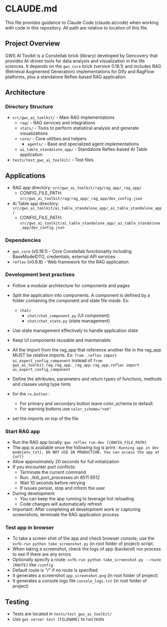 # CLAUDE.md

This file provides guidance to Claude Code (claude.ai/code) when working with code in this repository. All path are relative to location of this file.

## Project Overview

GWS AI Toolkit is a Constellab brick (library) developed by Gencovery that provides AI-driven tools for data analysis and visualization in the life sciences. It depends on the `gws_core` brick (version 0.16.1) and includes RAG (Retrieval Augmented Generation) implementations for Dify and RagFlow platforms, plus a standalone Reflex-based RAG application.

## Architecture

### Directory Structure
- `src/gws_ai_toolkit/` - Main RAG implementations
  - `rag/` - RAG services and integrations
  - `stats/` - Tools to perform statistical analysis and generate visualizations
  - `core/` - Core utilities and helpers
    - `agents/` - Base and specialized agent implementations
  - `ai_table_standalone_app/` - Standalone Reflex-based AI Table application
- `tests/test_gws_ai_toolkit/` - Test files


## Applications
- RAG app directory: `src/gws_ai_toolkit/rag/rag_app/_rag_app/`
  - CONFIG_FILE_PATH: `src/gws_ai_toolkit/rag/rag_app/_rag_app/dev_config.json`
- Ai Table app directory: `src/gws_ai_toolkit/ai_table_standalone_app/_ai_table_standalone_app/`
  - CONFIG_FILE_PATH: `src/gws_ai_toolkit/ai_table_standalone_app/_ai_table_standalone_app/dev_config.json`

### Dependencies
- `gws_core` (v0.16.1) - Core Constellab functionality including BaseModelDTO, credentials, external API services
- `reflex` (v0.8.8) - Web framework for the RAG application

### Development best practises
- Follow a modular architecture for components and pages
- Split the application into components. A component is defined by a folder containing the component and state file inside. Ex:
  - `chat/`
    - `chat/chat_component.py` (UI component)
    - `chat/chat_state.py` (state management)
- Use state management effectively to handle application state
- Keep UI components reusable and maintainable
- All the import from the rag_app that reference another file in the rag_app MUST be relative imports. Ex: `from .reflex import ai_expert_config_component` instead of `from gws_ai_toolkit.rag.rag_app._rag_app.rag_app.reflex import ai_expert_config_component`
- Define the attributes, parameters and return types of functions, methods and classes using type hints
- for the `rx.button` :
  - For primary and secondary button leave color_scheme to default.
  - For warning buttons use `color_scheme="red"`


- set the imports on top of the file

### Start RAG app
- Run the RAG app locally: `gws reflex run-dev [CONFIG_FILE_PATH]` 
- The app is available once the following log is print : `Running app in dev mode{env_txt}, DO NOT USE IN PRODUCTION. You can access the app at {url}`
- Allow approximately 20 seconds for full initialization
- If you encounter port conflicts:
  - Terminate the current command
  - Run: ./kill_port_processes.sh 8511 8512
  - Wait 10 seconds before retrying
  - If issues persist, stop and inform the user
- During development:
  - You can keep the app running to leverage hot reloading
  - Code changes will automatically refresh
- Important: After completing all development work or capturing screenshots, terminate the RAG application process

### Test app in browser
- To take a screen shot of the app and check browser console, use the `xvfb-run python take_screenshot.py` (in root folder of project) script.
- When taking a screenshot, check the logs of app (backend) run process to see if there are any errors 
- Optionally specify a route: `xvfb-run python take_screenshot.py --route [ROUTE]` like `/config`
- Default route is "/" if no route is specified
- It generates a screenshot `app_screenshot.png` (in root folder of project)
- It generates a console logs file `console_logs.txt` (in root folder of project)

## Testing
- Tests are located in `tests/test_gws_ai_toolkit/`
- Use `gws server test [FILENAME]` to run tests